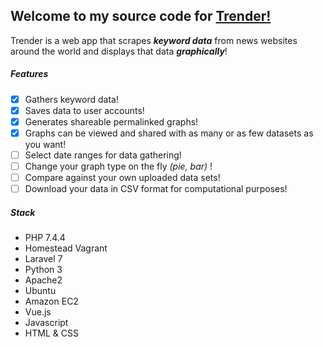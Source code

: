 ## Welcome to my source code for [Trender!](http://www.trender.ca/)

Trender is a web app that scrapes ***keyword data*** from news websites around the world and displays that data ***graphically***!

##### Features
 - [x] Gathers keyword data!
 - [x] Saves data to user accounts!
 - [x] Generates shareable permalinked graphs!
 - [x] Graphs can be viewed and shared with as many or as few datasets as you want!
 - [ ] Select date ranges for data gathering!
 - [ ] Change your graph type on the fly *(pie, bar)* !
 - [ ] Compare against your own uploaded data sets!
 - [ ] Download your data in CSV format for computational purposes!

##### Stack
 - PHP 7.4.4
 - Homestead Vagrant
 - Laravel 7
 - Python 3
 - Apache2
 - Ubuntu
 - Amazon EC2
 - Vue.js
 - Javascript
 - HTML & CSS

